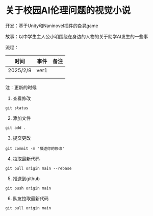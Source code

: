 # 关于校园AI伦理问题的视觉小说

开发：基于Unity和Naninovel插件的旮旯game

故事：以中学生主人公小明围绕在身边的人物的关于助学AI发生的一些事

流程：

| 时间     | 事件 | 备注 |
| -------- | ---- | ---- |
| 2025/2/9 | ver1 |      |
|          |      |      |
|          |      |      |

注：更新的时候
1. 查看修改
```
git status
```
2. 添加文件
```
git add .
```
3. 提交更改
```
git commit -m "描述你的修改"
```
4. 拉取最新代码
```
git pull origin main --rebase
```
5. 推送到github
```
git push origin main
```
6. 队友拉取最新代码
```
git pull origin main
```
